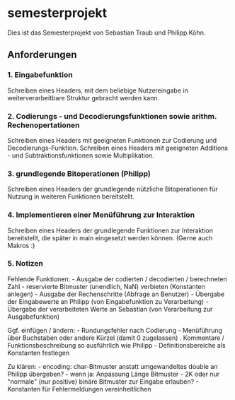 # semesterprojekt

Dies ist das Semesterprojekt von Sebastian Traub und Philipp Köhn.

## Anforderungen

### 1. Eingabefunktion

Schreiben eines Headers, mit dem beliebige Nutzereingabe in weiterverarbeitbare Struktur gebracht werden kann.

### 2. Codierungs - und Decodierungsfunktionen sowie arithm. Rechenopertationen

Schreiben eines Headers mit geeigneten Funktionen zur Codierung und Decodierungs-Funktion.
Schreiben eines Headers mit geeigneten Additions - und Subtraktionsfunktionen sowie Multiplikation.

### 3. grundlegende Bitoperationen (Philipp)

Schreiben eines Headers der grundlegende nützliche Bitoperationen für Nutzung in weiteren Funktionen bereitstellt.

### 4. Implementieren einer Menüführung zur Interaktion

Schreiben eines Headers der grundlegende Funktionen zur Interaktion bereitstellt, die später in main eingesetzt werden können. (Gerne auch Makros :)

### 5. Notizen
Fehlende Funktionen:
        - Ausgabe der codierten / decodierten / berechneten Zahl
        - reservierte Bitmuster (unendlich, NaN) verbieten (Konstanten anlegen)
        - Ausgabe der Rechenschritte (Abfrage an Benutzer)
        - Übergabe der Eingabewerte an Philipp (von Eingabefunktion zu Verarbeitung)
        - Übergabe der verarbeiteten Werte an Sebastian (von Verarbeitung zur Ausgabefunktion)

Ggf. einfügen / ändern:
        - Rundungsfehler nach Codierung
        - Menüführung über Buchstaben oder andere Kürzel (damit 0 zugelassen)
        . Kommentare / Funktionsbeschreibung so ausführlich wie Philipp
        - Definitionsbereiche als Konstanten festlegen

Zu klären:
        - encoding: char-Bitmuster anstatt umgewandeltes double an Philipp übergeben?
                -  wenn ja: Anpassung Länge Bitmuster
        - 2K oder nur "normale" (nur positive) binäre Bitmuster zur Eingabe erlauben?
        - Konstanten für Fehlermeldungen vereinheitlichen